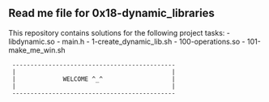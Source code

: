 Read me file for 0x18-dynamic_libraries
---------------------------------------------------
This repository contains solutions for the following project tasks:
     - libdynamic.so
     - main.h
     - 1-create_dynamic_lib.sh
     - 100-operations.so
     - 101-make_me_win.sh

     ---------------------------------------------
     |                                           |
     |             WELCOME ^_^                   |
     |                                           |
     ---------------------------------------------